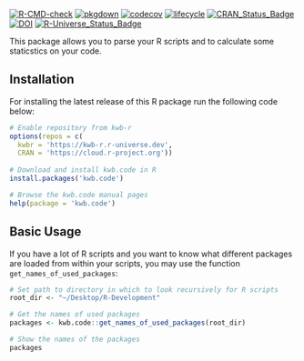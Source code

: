 [![R-CMD-check](https://github.com/KWB-R/kwb.code/workflows/R-CMD-check/badge.svg)](https://github.com/KWB-R/kwb.code/actions?query=workflow%3AR-CMD-check)
[![pkgdown](https://github.com/KWB-R/kwb.code/workflows/pkgdown/badge.svg)](https://github.com/KWB-R/kwb.code/actions?query=workflow%3Apkgdown)
[![codecov](https://codecov.io/github/KWB-R/kwb.code/branch/master/graphs/badge.svg)](https://codecov.io/github/KWB-R/kwb.code)
[![lifecycle](https://img.shields.io/badge/lifecycle-experimental-orange.svg)](https://www.tidyverse.org/lifecycle/#experimental)
[![CRAN_Status_Badge](https://www.r-pkg.org/badges/version/kwb.code)]()
[![DOI](https://zenodo.org/badge/DOI/10.5281/zenodo.3385170.svg)](https://doi.org/10.5281/zenodo.3385170)
[![R-Universe_Status_Badge](https://kwb-r.r-universe.dev/badges/kwb.code)](https://kwb-r.r-universe.dev/)

This package allows you to parse your R scripts and to calculate some staticstics on your code.

## Installation

For installing the latest release of this R package run the following code below:

```r
# Enable repository from kwb-r
options(repos = c(
  kwbr = 'https://kwb-r.r-universe.dev',
  CRAN = 'https://cloud.r-project.org'))
  
# Download and install kwb.code in R
install.packages('kwb.code')

# Browse the kwb.code manual pages
help(package = 'kwb.code')
```

## Basic Usage

If you have a lot of R scripts and you want to know what different packages
are loaded from within your scripts, you may use the function
`get_names_of_used_packages`:

```r
# Set path to directory in which to look recursively for R scripts
root_dir <- "~/Desktop/R-Development"

# Get the names of used packages  
packages <- kwb.code::get_names_of_used_packages(root_dir)

# Show the names of the packages
packages
```

